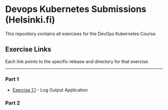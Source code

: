 # Devops Kubernetes Submissions (Helsinki.fi)

This repository contains all exercises for the DevOps Kubernetes Course.

## Exercise Links

Each link points to the specific release and directory for that exercise.

---
### Part 1
 - [Exercise 1.1](https://github.com/YOUR_USERNAME/kubernetes-course-exercises/releases/tag/1.1) - Log Output Application
<!-- - [Exercise 1.1](https://github.com/YOUR_USERNAME/kubernetes-course-exercises/releases/tag/1.1) - Log Output Application -->
<!-- - [Exercise 1.5](https://github.com/YOUR_USERNAME/kubernetes-course-exercises/releases/tag/1.5) - [Description] -->

### Part 2
<!-- - [Exercise 2.1](https://github.com/YOUR_USERNAME/kubernetes-course-exercises/releases/tag/2.1) - [Description] -->
<!-- - [Exercise 2.2](https://github.com/YOUR_USERNAME/kubernetes-course-exercises/releases/tag/2.2) - [Description] -->

